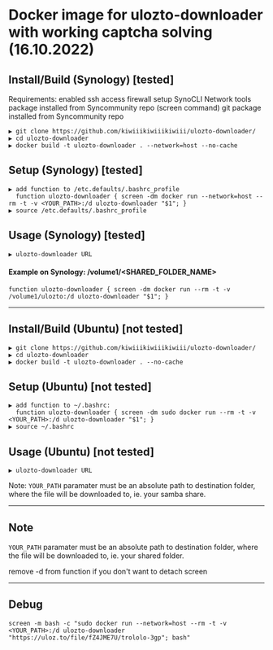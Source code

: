 # Docker image for ulozto-downloader with working captcha solving (16.10.2022)

## Install/Build (Synology) [tested]
Requirements: enabled ssh access
              firewall setup
              SynoCLI Network tools package installed from Syncommunity repo (screen command)
              git package installed from Syncommunity repo

```
▶ git clone https://github.com/kiwiiikiwiiikiwiii/ulozto-downloader/
▶ cd ulozto-downloader
▶ docker build -t ulozto-downloader . --network=host --no-cache
```

## Setup (Synology) [tested]

```
▶ add function to /etc.defaults/.bashrc_profile
  function ulozto-downloader { screen -dm docker run --network=host --rm -t -v <YOUR_PATH>:/d ulozto-downloader "$1"; }
▶ source /etc.defaults/.bashrc_profile
```
## Usage (Synology) [tested]
```
▶ ulozto-downloader URL
```

#### Example on Synology: /volume1/<SHARED_FOLDER_NAME>
```
function ulozto-downloader { screen -dm docker run --rm -t -v /volume1/ulozto:/d ulozto-downloader "$1"; }
```

------------------------------------------------------------------------------------------------------------------------------------------


## Install/Build (Ubuntu) [not tested]

```
▶ git clone https://github.com/kiwiiikiwiiikiwiii/ulozto-downloader/
▶ cd ulozto-downloader
▶ docker build -t ulozto-downloader . --no-cache
```

## Setup (Ubuntu) [not tested]

```
▶ add function to ~/.bashrc:
  function ulozto-downloader { screen -dm sudo docker run --rm -t -v <YOUR_PATH>:/d ulozto-downloader "$1"; }
▶ source ~/.bashrc
```
## Usage (Ubuntu) [not tested]
```
▶ ulozto-downloader URL
```
Note: `YOUR_PATH` paramater must be an absolute path to destination folder, where the file will be downloaded to, ie. your samba share.

------------------------------------------------------------------------------------------------------------------------------------------

## Note

`YOUR_PATH` paramater must be an absolute path to destination folder, where the file will be downloaded to, ie. your shared folder.
 
remove -d from function if you don't want to detach screen
 
------------------------------------------------------------------------------------------------------------------------------------------

## Debug
```
screen -m bash -c "sudo docker run --network=host --rm -t -v <YOUR_PATH>:/d ulozto-downloader "https://uloz.to/file/fZ4JME7U/trololo-3gp"; bash"
```
